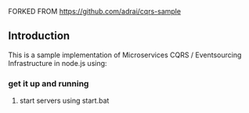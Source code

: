 FORKED FROM https://github.com/adrai/cqrs-sample

## Introduction

This is a sample implementation of Microservices CQRS / Eventsourcing Infrastructure in node.js using:

### get it up and running
        
1.  start servers using 
start.bat